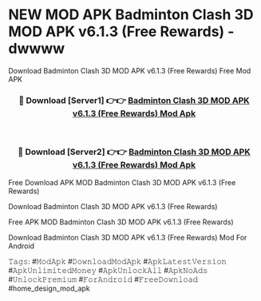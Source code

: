 # NEW MOD APK Badminton Clash 3D MOD APK v6.1.3 (Free Rewards) - dwwww
Download Badminton Clash 3D MOD APK v6.1.3 (Free Rewards) Free Mod APK

<div align="center">
<h3>🔴 Download [Server1] 👉👉 <a href="https://apk-comot.site?title=Badminton_Clash_3D_MOD_APK_v6.1.3_(Free_Rewards)">Badminton Clash 3D MOD APK v6.1.3 (Free Rewards) Mod Apk</a></h3><br>

<h3>🔴 Download [Server2] 👉👉 <a href="https://apk-comot.site?title=Badminton_Clash_3D_MOD_APK_v6.1.3_(Free_Rewards)">Badminton Clash 3D MOD APK v6.1.3 (Free Rewards) Mod Apk</a></h3>
</div>


Free Download APK MOD Badminton Clash 3D MOD APK v6.1.3 (Free Rewards)

Download Badminton Clash 3D MOD APK v6.1.3 (Free Rewards) 

Free APK MOD Badminton Clash 3D MOD APK v6.1.3 (Free Rewards) 

Download Badminton Clash 3D MOD APK v6.1.3 (Free Rewards) Mod For Android

𝚃𝚊𝚐𝚜: #𝙼𝚘𝚍𝙰𝚙𝚔 #𝙳𝚘𝚠𝚗𝚕𝚘𝚊𝚍𝙼𝚘𝚍𝙰𝚙𝚔 #𝙰𝚙𝚔𝙻𝚊𝚝𝚎𝚜𝚝𝚅𝚎𝚛𝚜𝚒𝚘𝚗 #𝙰𝚙𝚔𝚄𝚗𝚕𝚒𝚖𝚒𝚝𝚎𝚍𝙼𝚘𝚗𝚎𝚢 #𝙰𝚙𝚔𝚄𝚗𝚕𝚘𝚌𝚔𝙰𝚕𝚕 #𝙰𝚙𝚔𝙽𝚘𝙰𝚍𝚜 #𝚄𝚗𝚕𝚘𝚌𝚔𝙿𝚛𝚎𝚖𝚒𝚞𝚖 #𝙵𝚘𝚛𝙰𝚗𝚍𝚛𝚘𝚒𝚍 #𝙵𝚛𝚎𝚎𝙳𝚘𝚠𝚗𝚕𝚘𝚊𝚍 #home_design_mod_apk